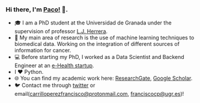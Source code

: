 ### Hi there, I'm [Paco!](https://pacocp.es) 👋.  

- 🎓 I am a PhD student at the Universidad de Granada under the supervision of professor [L.J. Herrera](https://scholar.google.es/citations?hl=es&user=RsrJHl8AAAAJ). 
- 🧬 My main area of research is the use of machine learning techniques to biomedical data. Working on the integration of different sources of information for cancer.
- 💻 Before starting my PhD, I worked as a Data Scientist and Backend Engineer at an [e-Health startup](https://www.mdurance.eu/).
- I ❤️ Python.
- 🌐 You can find my academic work here: [ResearchGate](https://www.researchgate.net/profile/Francisco_Carrillo-Perez), [Google Scholar](https://scholar.google.com/citations?user=KqHbnTkAAAAJ&hl=en).
- 🐦 Contact me through [twitter](https://twitter.com/pacocp9) or email(carrilloperezfrancisco@protonmail.com, franciscocp@ugr.es)! 

